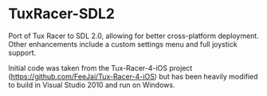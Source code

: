 TuxRacer-SDL2
=============

Port of Tux Racer to SDL 2.0, allowing for better cross-platform deployment. Other enhancements include a custom settings menu and full joystick support.

Initial code was taken from the Tux-Racer-4-iOS project (https://github.com/FeeJai/Tux-Racer-4-iOS) but has been heavily modified to build in Visual Studio 2010 and run on Windows.
